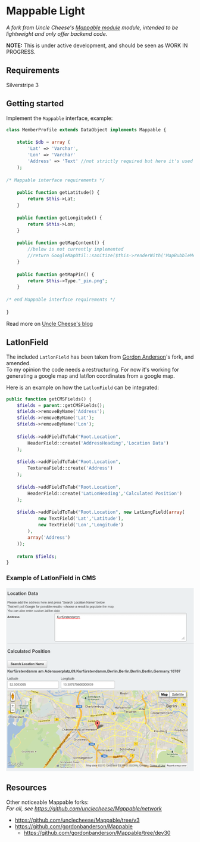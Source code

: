 # Mappable Light

_A fork from Uncle Cheese's [Mappable module](https://github.com/unclecheese/Mappable) module, intended to be lightweight and only offer backend code._


**NOTE:** This is under active development, and should be seen as WORK IN PROGRESS.


## Requirements

Silverstripe 3


## Getting started

Implement the `Mappable` interface, example:

```php
class MemberProfile extends DataObject implements Mappable {

	static $db = array (
		'Lat' => 'Varchar',
		'Lon' => 'Varchar'
		'Address' => 'Text' //not strictly required but here it's used for the backend
	);

/* Mappable interface requirements */

	public function getLatitude() {
		return $this->Lat;
	}

	public function getLongitude() {
		return $this->Lon;
	}

	public function getMapContent() {
		//below is not currently implemented
		//return GoogleMapUtil::sanitize($this->renderWith('MapBubbleMember'));
	}

	public function getMapPin() {
		return $this->Type."_pin.png";
	}

/* end Mappable interface requirements */

}
```

Read more on [Uncle Cheese's blog](http://www.leftandmain.com/silverstripe-tutorials/2011/06/14/new-mappable-module-and-some-unsolicited-programming-pedagogy/)



## LatlonField

The included `LatlonField` has been taken from [Gordon Anderson](https://github.com/gordonbanderson)'s fork, and amended.    
To my opinion the code needs a restructuring. For now it's working for generating a google map and lat/lon coordinates from a google map.

Here is an example on how the `LatlonField` can be integrated:

```php
public function getCMSFields() {
	$fields = parent::getCMSFields();
	$fields->removeByName('Address');
	$fields->removeByName('Lat');
	$fields->removeByName('Lon');		
	
	$fields->addFieldToTab("Root.Location",
		HeaderField::create('AddressHeading','Location Data')
	);

	$fields->addFieldToTab("Root.Location",
		TextareaField::create('Address')
	);

	$fields->addFieldToTab("Root.Location",
		HeaderField::create('LatLonHeading','Calculated Position')
	);

	$fields->addFieldToTab("Root.Location", new LatLongField(array(
			new TextField('Lat','Latitude'),
			new TextField('Lon','Longitude')
		),
		array('Address')
	));		

	return $fields;
}		
```

### Example of LatlonField in CMS

![LatlonField](docs/img/latlonfield.png)



## Resources

Other noticeable Mappable forks:    
_For all, see <https://github.com/unclecheese/Mappable/network>_

* <https://github.com/unclecheese/Mappable/tree/v3>
* <https://github.com/gordonbanderson/Mappable>
	* <https://github.com/gordonbanderson/Mappable/tree/dev30>
